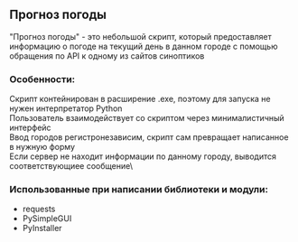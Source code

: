 ## Прогноз погоды 
"Прогноз погоды" - это небольшой скрипт, который предоставляет информацию о погоде на текущий день в данном городе с помощью обращения по API к одному из сайтов синоптиков

### Особенности:
Скрипт контейнирован в расширение .exe, поэтому для запуска не нужен интерпретатор Python\
Пользователь взаимодействует со скриптом через минималистичный интерфейс\
Ввод городов регистронезависим, скрипт сам превращает написанное в нужную форму\
Если сервер не находит информации по данному городу, выводится соответствующиее сообщение\

### Использованные при написании библиотеки и модули:
- requests
- PySimpleGUI
- PyInstaller
